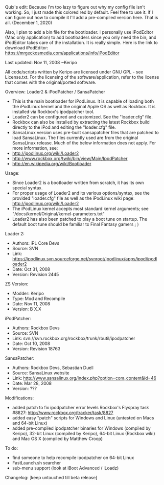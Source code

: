 Quix's edit:
Because I'm too lazy to figure out why my config file isn't working. So, I just made this colored red by default. Feel free to use it. If I can figure out how to compile it I'll add a pre-compiled version here. That is all. (December 1, 2020)

Also, I plan to add a bin file for the bootloader. I personally use iPodEditor (Mac only application) to add bootloaders since you only need the bin, and iPodEditor takes care of the installation. It is really simple. Here is the link to download iPodEditor: https://mrgeckosmedia.com/applications/info/iPodEditor


Last updated: Nov 11, 2008
~Keripo

All code/scripts written by Keripo are licensed under
GNU GPL - see License.txt. For the licensing of the
software/application, refer to the license that comes
with the original/ported software.

Overview:
Loader2 & iPodPatcher / SansaPatcher
- This is the main bootloader for iPodLinux. It is capable
  of loading both the iPodLinux kernel and the original
  Apple OS as well as Rockbox. It is installed via Rockbox's
  ipodpatcher tool.
- Loader2 can be configured and customized. See the
  "loader.cfg" file.
- Rockbox can also be installed by extracting the latest
  Rockbox build directly to the iPod and editing the
  "loader.cfg" file.
- SansaLinux version uses pre-built sansapatcher files
  that are patched to load SansaLinux. The files currently
  used are from the original SansaLinux release. Much of
  the below information does not apply.
For more information, see:
- http://ipodlinux.org/wiki/Loader2
- http://www.rockbox.org/twiki/bin/view/Main/IpodPatcher
- http://en.wikipedia.org/wiki/Bootloader

Usage:
- Since Loader2 is a bootloader written from scratch,
  it has its own special syntax.
- For proper usage of Loader2 and its various options/syntax,
  see the provided "loader.cfg" file as well as
  the iPodLinux wiki page: http://ipodlinux.org/wiki/Loader2
- The iPodLinux kernel accepts most standard kernel arguments;
  see "/docs/kernel/Original/kernel-parameters.txt"
- Loader2 has also been patched to play a boot tune on startup.
  The default boot tune should be familiar to Final Fantasy
  gamers ; )


Loader 2:
- Authors: iPL Core Devs
- Source: SVN
- Link:
  https://ipodlinux.svn.sourceforge.net/svnroot/ipodlinux/apps/ipod/ipodloader2
- Date: Oct 31, 2008
- Version: Revision 2445

ZS Version:
- Modder: Keripo
- Type: Mod and Recompile
- Date: Nov 11, 2008
- Version: B X.X

iPodPatcher:
- Authors: Rockbox Devs
- Source: SVN
- Link:
  svn://svn.rockbox.org/rockbox/trunk/rbutil/ipodpatcher
- Date: Oct 10, 2008
- Version: Revision 18763

SansaPatcher:
- Authors: Rockbox Devs, Sebastian Duell
- Source: SansaLinux website
- Link:
  http://www.sansalinux.org/index.php?option=com_content&id=46
- Date: Mar 28, 2008
- Version: ???

Modifications:
- added patch to fix ipodpatcher error levels Rockbox's Flyspray
  task #8827: http://www.rockbox.org/tracker/task/8827
- added easy "patch" scripts for Windows and Linux
  (untested on Macs and 64-bit Linux)
- added pre-compiled ipodpatcher binaries
  for Windows (compiled by Keripo), 32-bit Linux
  (compiled by Keripo), 64-bit Linux (Rockbox wiki) and
  Mac OS X (compiled by Matthew Croop)

To do:
- find someone to help recompile ipodpatcher on 64-bit Linux
- FastLaunch.sh searcher
- sub-menu support (look at iBoot Advanced / iLoadz)

Changelog:
[keep untouched till beta release]
